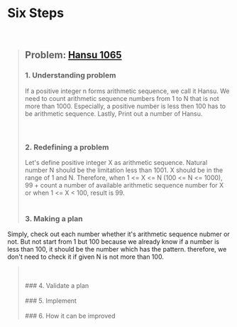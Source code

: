 # Six Steps
<br />

> ## Problem: [Hansu 1065](https://www.acmicpc.net/problem/1065)
>
> ### 1. Understanding problem
>  If a positive integer n forms arithmetic sequence, we call it Hansu. We need to count arithmetic sequence numbers 
  from 1 to N that is not more than 1000. Especially, a positive number is less then 100 has to be arithmetic 
  sequence. Lastly, Print out a number of Hansu.  
> <br />
> <br />
> ### 2. Redefining a problem
>  Let's define positive integer X as arithmetic sequence. Natural number N should be the limitation less than 1001.
  X should be in the range of 1 and N. Therefore, when 1 <= X <= N (100 <= N <= 1000),  99 + count a number of 
  available arithmetic sequence number for X or when 1 <= X < 100, result is 99.
> <br />
> <br />
> ### 3. Making a plan
   Simply, check out each number whether it's arithmetic sequence nubmer or not. But not start from 1 but 100 because
   we already know if a number is less than 100, it should be the number which has the pattern. therefore, we don't need
   to check it if given N is not more than 100.
> <br />
> <br />
> ### 4. Validate a plan
> <br />
> <br />
> ### 5. Implement
> <br /> 
> <br />
> ### 6. How it can be improved
>
>
>

